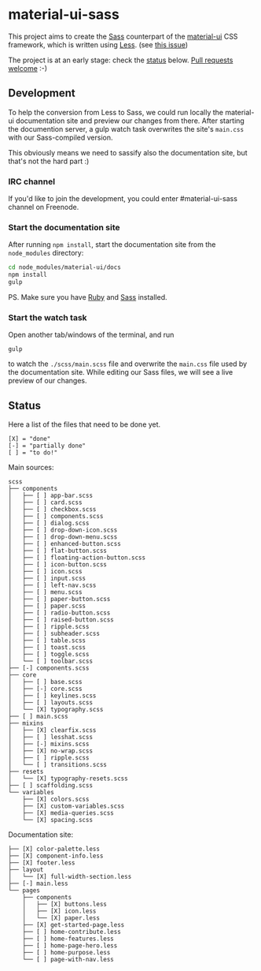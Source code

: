 material-ui-sass
================

This project aims to create the [Sass](http://www.sass-lang.com) counterpart of the [material-ui](https://github.com/callemall/material-ui) CSS framework, which is written using [Less](https://github.com/callemall/material-ui). (see [this issue](https://github.com/callemall/material-ui/issues/44))

The project is at an early stage: check the [status](#status) below. [Pull requests welcome](http://www.urbandictionary.com/define.php?term=patches%20are%20welcome&defid=7833039) :-)

## Development

To help the conversion from Less to Sass, we could run locally the material-ui documentation site and preview our changes from there. After starting the documention server, a gulp watch task overwrites the site's `main.css` with our Sass-compiled version.

This obviously means we need to sassify also the documentation site, but that's not the hard part :)

### IRC channel

If you'd like to join the development, you could enter #material-ui-sass channel on Freenode.

### Start the documentation site

After running `npm install`, start the documentation site from the `node_modules` directory:

```bash
cd node_modules/material-ui/docs
npm install
gulp
```

PS. Make sure you have [Ruby](https://www.ruby-lang.org/en/downloads/) and [Sass](http://sass-lang.com/install) installed.

### Start the watch task

Open another tab/windows of the terminal, and run

```
gulp
```

to watch the `./scss/main.scss` file and overwrite the `main.css` file used by the documentation site.
While editing our Sass files, we will see a live preview of our changes.

## Status

Here a list of the files that need to be done yet. 

```
[X] = "done"
[-] = "partially done"
[ ] = "to do!"
```

Main sources:

```
scss
├── components
│   ├── [ ] app-bar.scss
│   ├── [ ] card.scss
│   ├── [ ] checkbox.scss
│   ├── [ ] components.scss
│   ├── [ ] dialog.scss
│   ├── [ ] drop-down-icon.scss
│   ├── [ ] drop-down-menu.scss
│   ├── [ ] enhanced-button.scss
│   ├── [ ] flat-button.scss
│   ├── [ ] floating-action-button.scss
│   ├── [ ] icon-button.scss
│   ├── [ ] icon.scss
│   ├── [ ] input.scss
│   ├── [ ] left-nav.scss
│   ├── [ ] menu.scss
│   ├── [ ] paper-button.scss
│   ├── [ ] paper.scss
│   ├── [ ] radio-button.scss
│   ├── [ ] raised-button.scss
│   ├── [ ] ripple.scss
│   ├── [ ] subheader.scss
│   ├── [ ] table.scss
│   ├── [ ] toast.scss
│   ├── [ ] toggle.scss
│   └── [ ] toolbar.scss
├── [-] components.scss
├── core
│   ├── [ ] base.scss
│   ├── [-] core.scss
│   ├── [ ] keylines.scss
│   ├── [ ] layouts.scss
│   └── [X] typography.scss
├── [ ] main.scss
├── mixins
│   ├── [X] clearfix.scss
│   ├── [ ] lesshat.scss
│   ├── [-] mixins.scss
│   ├── [X] no-wrap.scss
│   ├── [ ] ripple.scss
│   └── [ ] transitions.scss
├── resets
│   └── [X] typography-resets.scss
├── [ ] scaffolding.scss
└── variables
    ├── [X] colors.scss
    ├── [X] custom-variables.scss
    ├── [X] media-queries.scss
    └── [X] spacing.scss
```

Documentation site:

```
├── [X] color-palette.less
├── [X] component-info.less
├── [X] footer.less
├── layout
│   └── [X] full-width-section.less
├── [-] main.less
└── pages
    ├── components
    │   ├── [X] buttons.less
    │   ├── [X] icon.less
    │   └── [X] paper.less
    ├── [X] get-started-page.less
    ├── [ ] home-contribute.less
    ├── [ ] home-features.less
    ├── [ ] home-page-hero.less
    ├── [ ] home-purpose.less
    └── [ ] page-with-nav.less
```